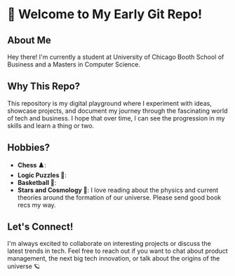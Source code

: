 # 👋 Welcome to My Early Git Repo!

## About Me

Hey there! I'm currently a student at University of Chicago Booth School of Business and a Masters in Computer Science. 

## Why This Repo?

This repository is my digital playground where I experiment with ideas, showcase projects, and document my journey through the fascinating world of tech and business. I hope that over time, I can see the progression in my skills and learn a thing or two. 

## Hobbies?

- **Chess ♟️**:
- **Logic Puzzles 🧩**: 
- **Basketball 🏀**: 
- **Stars and Cosmology 🌌**: I love reading about the physics and current theories around the formation of our universe. Please send good book recs my way.

## Let's Connect!

I'm always excited to collaborate on interesting projects or discuss the latest trends in tech. Feel free to reach out if you want to chat about product management, the next big tech innovation, or talk about the origins of the universe 🪐

